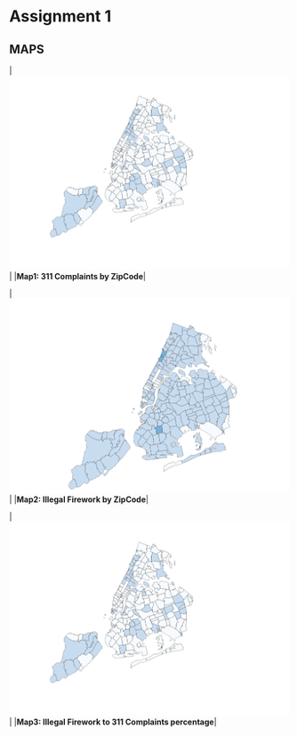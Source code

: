 # Assignment 1

## MAPS


|![alt text](https://github.com/tk-tobi/Urban_Data_Mapping-F22/blob/main/HW1/fw_%25_311complaints.png)|
|<b>Map1: 311 Complaints by ZipCode</b>|

|![alt text](https://github.com/tk-tobi/Urban_Data_Mapping-F22/blob/main/HW1/Illegal_Fireworks.png)|
|<b>Map2: Illegal Firework by ZipCode</b>|

|![alt text](https://github.com/tk-tobi/Urban_Data_Mapping-F22/blob/main/HW1/fw_%25_311complaints.png)|
|<b>Map3: Illegal Firework to 311 Complaints percentage</b>|
